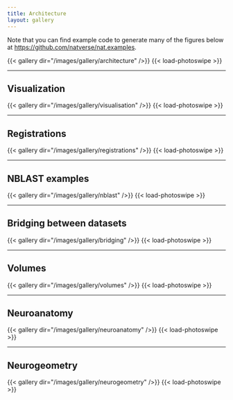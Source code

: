 ```yaml
---
title: Architecture
layout: gallery
---
```


Note that you can find example code to generate many of the figures below at https://github.com/natverse/nat.examples.

{{< gallery dir="/images/gallery/architecture" />}} {{< load-photoswipe >}}

---
Visualization
---

{{< gallery dir="/images/gallery/visualisation" />}} {{< load-photoswipe >}}

---
Registrations
---

{{< gallery dir="/images/gallery/registrations" />}} {{< load-photoswipe >}}

---
NBLAST examples
---

{{< gallery dir="/images/gallery/nblast" />}} {{< load-photoswipe >}}


---
Bridging between datasets
---

{{< gallery dir="/images/gallery/bridging" />}} {{< load-photoswipe >}}



---
Volumes
---

{{< gallery dir="/images/gallery/volumes" />}} {{< load-photoswipe >}}


---
Neuroanatomy
---

{{< gallery dir="/images/gallery/neuroanatomy" />}} {{< load-photoswipe >}}

---
Neurogeometry
---

{{< gallery dir="/images/gallery/neurogeometry" />}} {{< load-photoswipe >}}


